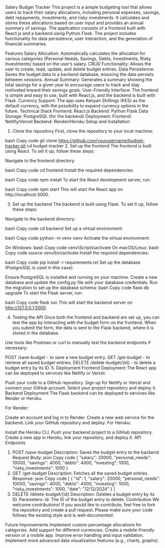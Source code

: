 Salary Budget Tracker
This project is a simple budgeting tool that allows users to track their salary allocations, including personal expenses, savings, debt repayments, investments, and risky investments. It calculates and stores these allocations based on user input and provides an annual summary of savings. The application consists of a frontend built with React.js and a backend using Python Flask. The project includes functionality for data persistence, user interaction, and the generation of financial summaries.

Features
Salary Allocation: Automatically calculates the allocation for various categories (Personal Needs, Savings, Debts, Investments, Risky Investments) based on the user’s salary.
CRUD Functionality: Allows the user to create, read, update, and delete budget entries.
Data Persistence: Saves the budget data to a backend database, ensuring the data persists between sessions.
Annual Summary: Generates a summary showing the total savings for a given year to encourage users to track and stay motivated toward their savings goals.
User-Friendly Interface: The frontend is simple and easy to use, built with React.js, and the backend is built with Flask.
Currency Support: The app uses Kenyan Shillings (KES) as the default currency, with the possibility to expand currency options in the future.
Technical Stack
Frontend: React.js
Backend: Python Flask
Data Storage: PostgreSQL (for the backend)
Deployment:
Frontend: Netlify/Vercel
Backend: Render/Heroku
Setup and Installation
1. Clone the repository
First, clone the repository to your local machine:

bash
Copy code
git clone https://github.com/yourusername/budget-tracker.git
cd budget-tracker
2. Set up the frontend
The frontend is built using React. To set it up, follow these steps:

Navigate to the frontend directory:

bash
Copy code
cd frontend
Install the required dependencies:

bash
Copy code
npm install
To start the React development server, run:

bash
Copy code
npm start
This will start the React app on http://localhost:3000.

3. Set up the backend
The backend is built using Flask. To set it up, follow these steps:

Navigate to the backend directory:

bash
Copy code
cd backend
Set up a virtual environment:

bash
Copy code
python -m venv venv
Activate the virtual environment:

On Windows:
bash
Copy code
venv\Scripts\activate
On macOS/Linux:
bash
Copy code
source venv/bin/activate
Install the required dependencies:

bash
Copy code
pip install -r requirements.txt
Set up the database (PostgreSQL is used in this case):

Ensure PostgreSQL is installed and running on your machine.
Create a new database and update the config.py file with your database credentials.
Run the migration to set up the database schema:
bash
Copy code
flask db upgrade
To start the Flask server, run:

bash
Copy code
flask run
This will start the backend server on http://127.0.0.1:5000.

4. Testing the API
Once both the frontend and backend are set up, you can test the app by interacting with the budget form on the frontend. When you submit the form, the data is sent to the Flask backend, where it is stored in the database.

Use tools like Postman or curl to manually test the backend endpoints if necessary:

POST /save-budget - to save a new budget entry.
GET /get-budget - to retrieve all saved budget entries.
DELETE /delete-budget/{id} - to delete a budget entry by its ID.
5. Deployment
Frontend Deployment
The React app can be deployed to services like Netlify or Vercel.

Push your code to a GitHub repository.
Sign up for Netlify or Vercel and connect your GitHub account.
Select your project repository and deploy it.
Backend Deployment
The Flask backend can be deployed to services like Render or Heroku.

For Render:

Create an account and log in to Render.
Create a new web service for the backend.
Link your GitHub repository and deploy.
For Heroku:

Install the Heroku CLI.
Push your backend project to a GitHub repository.
Create a new app in Heroku, link your repository, and deploy it.
API Endpoints
1. POST /save-budget
Description: Saves the budget entry to the backend.
Request Body:
json
Copy code
{
  "salary": 20000,
  "personal_needs": 10000,
  "savings": 4000,
  "debts": 4000,
  "investing": 1000,
  "risky_investments": 1000
}
2. GET /get-budget
Description: Fetches all the saved budget entries.
Response:
json
Copy code
[
  {
    "id": 1,
    "salary": 20000,
    "personal_needs": 10000,
    "savings": 4000,
    "debts": 4000,
    "investing": 1000,
    "risky_investments": 1000,
    "date": "12/12/2024"
  }
]
3. DELETE /delete-budget/{id}
Description: Deletes a budget entry by its ID.
Parameters:
id: The ID of the budget entry to delete.
Contribution
We welcome contributions! If you would like to contribute, feel free to fork the repository and create a pull request. Please make sure your code follows the existing style and is well-documented.

Future Improvements
Implement custom percentage allocations for categories.
Add support for different currencies.
Create a mobile-friendly version or a mobile app.
Improve error handling and input validation.
Implement more advanced data visualization features (e.g., charts, graphs).
